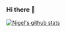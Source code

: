 ### Hi there 👋

[![Nigel's github stats](https://github-readme-stats.vercel.app/api?username=TheNameIsNigel)](https://github.com/anuraghazra/github-readme-stats)

